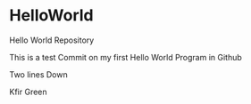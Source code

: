 # HelloWorld
Hello World Repository

This is a test Commit on my first Hello World Program in Github

Two lines Down

Kfir Green
